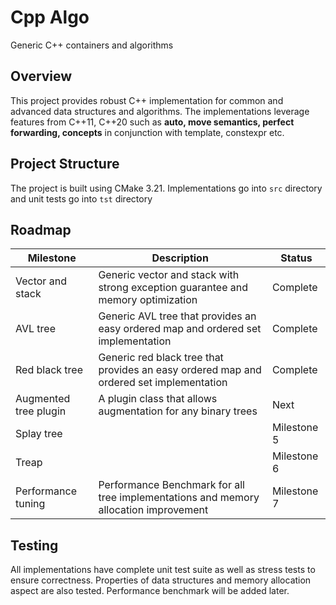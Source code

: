 # Cpp Algo
Generic C++ containers and algorithms

## Overview
This project provides robust C++ implementation for common and advanced data structures and algorithms. The implementations leverage features from C++11, C++20
such as **auto, move semantics, perfect forwarding, concepts** in conjunction with template, constexpr etc.

## Project Structure
The project is built using CMake 3.21. Implementations go into `src` directory and unit tests go into `tst` directory

## Roadmap
| Milestone       |  Description | Status|
|------------|-------------|-------------|
| Vector and stack | Generic vector and stack with strong exception guarantee and memory optimization | Complete |
| AVL tree | Generic AVL tree that provides an easy ordered map and ordered set implementation | Complete |
| Red black tree | Generic red black tree that provides an easy ordered map and ordered set implementation | Complete |
| Augmented tree plugin | A plugin class that allows augmentation for any binary trees | Next |
| Splay tree |  | Milestone 5 |
| Treap | | Milestone 6 |
| Performance tuning | Performance Benchmark for all tree implementations and memory allocation improvement | Milestone 7 |


## Testing
All implementations have complete unit test suite as well as stress tests to ensure correctness. Properties of data structures and memory allocation aspect are also tested.
Performance benchmark will be added later.
